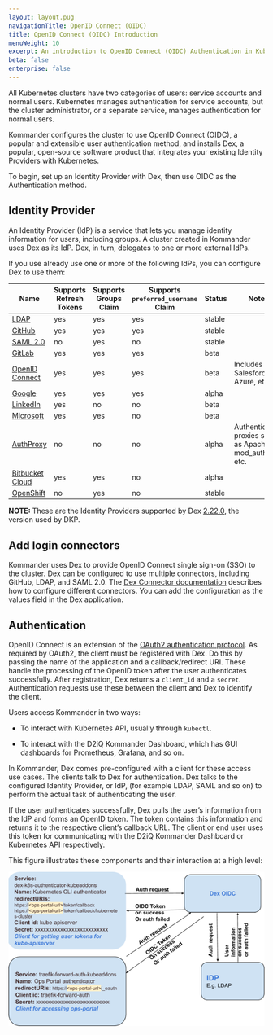 ```yaml
---
layout: layout.pug
navigationTitle: OpenID Connect (OIDC)
title: OpenID Connect (OIDC) Introduction
menuWeight: 10
excerpt: An introduction to OpenID Connect (OIDC) Authentication in Kubernetes
beta: false
enterprise: false
---
```


<!--- markdownlint-disable MD030 --->

All Kubernetes clusters have two categories of users: service accounts and normal users. Kubernetes manages authentication for service accounts, but the cluster administrator, or a separate service, manages authentication for normal users.

Kommander configures the cluster to use OpenID Connect (OIDC), a popular and extensible user authentication method, and installs Dex, a popular, open-source software product that integrates your existing Identity Providers with Kubernetes.

To begin, set up an Identity Provider with Dex, then use OIDC as the Authentication method.

## Identity Provider

An Identity Provider (IdP) is a service that lets you manage identity information for users, including groups. A cluster created in Kommander uses Dex as its IdP. Dex, in turn, delegates to one or more external IdPs.

If you use already use one or more of the following IdPs, you can configure Dex to use them:

| Name | Supports Refresh Tokens | Supports Groups Claim | Supports `preferred_username` Claim | Status | Notes |
| ---- | ----------------------- | --------------------- | --------------------------------- | ------ | ----- |
| [LDAP](https://github.com/dexidp/dex/blob/v2.22.0/Documentation/connectors/ldap.md) | yes | yes | yes | stable | |
| [GitHub](https://github.com/dexidp/dex/blob/v2.22.0/Documentation/connectors/github.md) | yes | yes | yes | stable | |
| [SAML 2.0](https://github.com/dexidp/dex/blob/v2.22.0/Documentation/connectors/saml.md) | no | yes | no | stable |
| [GitLab](https://github.com/dexidp/dex/blob/v2.22.0/Documentation/connectors/gitlab.md) | yes | yes | yes | beta | |
| [OpenID Connect](https://github.com/dexidp/dex/blob/v2.22.0/Documentation/connectors/oidc.md) | yes | yes | yes | beta | Includes Salesforce, Azure, etc. |
| [Google](https://github.com/dexidp/dex/blob/v2.22.0/Documentation/connectors/google.md) | yes | yes | yes | alpha | |
| [LinkedIn](https://github.com/dexidp/dex/blob/v2.22.0/Documentation/connectors/linkedin.md) | yes | no | no | beta | |
| [Microsoft](https://github.com/dexidp/dex/blob/v2.22.0/Documentation/connectors/microsoft.md) | yes | yes | no | beta | |
| [AuthProxy](https://github.com/dexidp/dex/blob/v2.22.0/Documentation/connectors/authproxy.md) | no | no | no | alpha | Authentication proxies such as Apache2 mod_auth, etc. |
| [Bitbucket Cloud](https://github.com/dexidp/dex/blob/v2.22.0/Documentation/connectors/bitbucketcloud.md) | yes | yes | no | alpha | |
| [OpenShift](https://github.com/dexidp/dex/blob/v2.22.0/Documentation/connectors/openshift.md) | no | yes | no | stable | |

<p class="message--note"><strong>NOTE: </strong>These are the Identity Providers supported by Dex <a href="https://github.com/dexidp/dex/blob/v2.22.0/README.md">2.22.0</a>, the version used by DKP.</p>

<!--- ## Identity Provider Procedures

[Set up an identity provider with Dex](./set-up-identity-provider-with-dex) --->

## Add login connectors

Kommander uses Dex to provide OpenID Connect single sign-on (SSO) to the cluster. Dex can be configured to use multiple connectors, including GitHub, LDAP, and SAML 2.0. The [Dex Connector documentation](https://dexidp.io/docs/connectors/) describes how to configure different connectors. You can add the configuration as the values field in the Dex application.

## Authentication

OpenID Connect is an extension of the [OAuth2 authentication protocol](https://oauth.net/2/). As required by OAuth2, the client must be registered with Dex. Do this by passing the name of the application and a callback/redirect URI. These handle the processing of the OpenID token after the user authenticates successfully. After registration, Dex returns a `client_id` and a `secret`. Authentication requests use these between the client and Dex to identify the client.

Users access Kommander in two ways:

-   To interact with Kubernetes API, usually through `kubectl`.

-   To interact with the D2iQ Kommander Dashboard, which has GUI dashboards for Prometheus, Grafana, and so on.

In Kommander, Dex comes pre-configured with a client for these access use cases. The clients talk to Dex for authentication. Dex talks to the configured Identity Provider, or IdP, (for example LDAP, SAML and so on) to perform the actual task of authenticating the user.

If the user authenticates successfully, Dex pulls the user’s information from the IdP and forms an OpenID token. The token contains this information and returns it to the respective client’s callback URL. The client or end user uses this token for communicating with the D2iQ Kommander Dashboard or Kubernetes API respectively.

This figure illustrates these components and their interaction at a high level:

![OIDC authentication flow](./oidc-auth-flow-with-dex.png)

<!--- ## Authentication Procedures

- [Generate client access token](./generate-client-access-token)
- [Change token lifetime](./change-token-lifetime)
- [Change the group prefix](./change-group-prefix)

## Users & Groups

TODO High-level overview of why there is a user and a group.

## Users & Groups Procedures

TODO Assign Permission to Users & Groups (Note: This should link to procedure under the forthcoming RBAC section.)

## Troubleshoot

[Troubleshoot OIDC and Dex](./troubleshoot) --->

